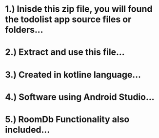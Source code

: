 1.) Inisde this zip file, you will found the todolist app source files or folders...
=================================================================================
2.) Extract and use this file...
=================================================================================
3.) Created in kotline language...
=================================================================================
4.) Software using Android Studio...
=================================================================================
5.) RoomDb Functionality also included...
=================================================================================
